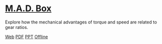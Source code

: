 # [M.A.D. Box](https://education.vex.com/parent-wrapper.php?id=mad-box)

Explore how the mechanical advantages of torque and speed are related to gear ratios.

[Web](https://education.vex.com/parent-wrapper.php?id=mad-box)
[PDF](https://education.vex.com/xyleme_content/mad-box/pdf/mad-box.pdf)
[PPT](https://education.vex.com/xyleme_content/mad-box/pptx/mad-box.pptx)
[Offline](https://education.vex.com/xyleme_content/offline/iq/mad-box.zip)
